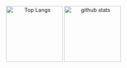 <p align="center"> 
  <img alt="Top Langs" height="150px" src="https://github-readme-stats.vercel.app/api/top-langs/?username=sauhits&layout=compact&theme=highcontrast" />
  <img alt="github stats" height="150px" src="https://github-readme-stats.vercel.app/api?username=sauhits&theme=highcontrast&show_icons=true" />
</p>

